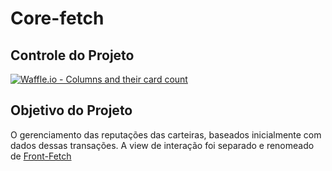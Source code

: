 # Core-fetch
## Controle do Projeto
[![Waffle.io - Columns and their card count](https://badge.waffle.io/luizcarlos84/core-fetch.svg?columns=all)](https://waffle.io/luizcarlos84/core-fetch)
## Objetivo do Projeto
O gerenciamento das reputações das carteiras, baseados inicialmente com dados dessas transações.
A view de interação foi separado e renomeado de [Front-Fetch](https://github.com/luizcarlos84/front-fetch.git)
